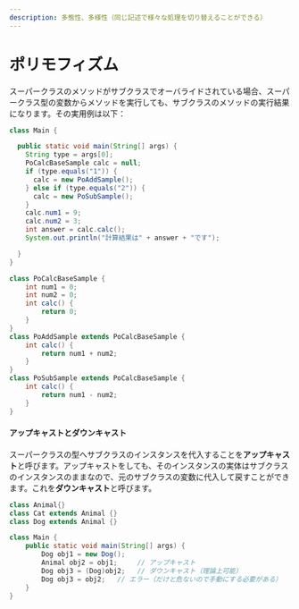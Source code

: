 ```yaml
---
description: 多態性、多様性（同じ記述で様々な処理を切り替えることができる）
---
```


# ポリモフィズム

スーパークラスのメソッドがサブクラスでオーバライドされている場合、スーパークラス型の変数からメソッドを実行しても、サブクラスのメソッドの実行結果になります。その実用例は以下：

```java
class Main {

  public static void main(String[] args) {
    String type = args[0];
    PoCalcBaseSample calc = null;
    if (type.equals("1")) {
      calc = new PoAddSample();
    } else if (type.equals("2")) {
      calc = new PoSubSample();
    }
    calc.num1 = 9;
    calc.num2 = 3;
    int answer = calc.calc();
    System.out.println("計算結果は" + answer + "です");

  }
}

class PoCalcBaseSample {
    int num1 = 0;
    int num2 = 0;
    int calc() {
        return 0;
    }
}
class PoAddSample extends PoCalcBaseSample {
    int calc() {
        return num1 + num2;
    }
}
class PoSubSample extends PoCalcBaseSample {
    int calc() {
        return num1 - num2;
    }
}

```

#### アップキャストとダウンキャスト

 スーパークラスの型へサブクラスのインスタンスを代入することを**アップキャスト**と呼びます。アップキャストをしても、そのインスタンスの実体はサブクラスのインスタンスのままなので、元のサブクラスの変数に代入して戻すことができます。これを**ダウンキャスト**と呼びます。

```java
class Animal{}
class Cat extends Animal {}
class Dog extends Animal {}

class Main {
    public static void main(String[] args) {
        Dog obj1 = new Dog();
        Animal obj2 = obj1;     // アップキャスト
        Dog obj3 = (Dog)obj2;   // ダウンキャスト（理論上可能）
      	Dog obj3 = obj2;   // エラー（だけと危ないので手動にする必要がある）
    }
}
```

